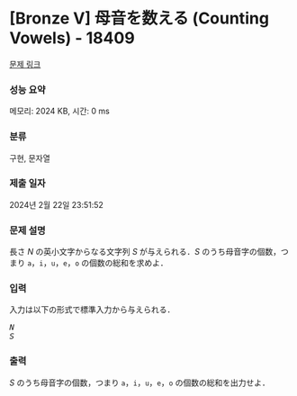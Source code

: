 # [Bronze V] 母音を数える (Counting Vowels) - 18409 

[문제 링크](https://www.acmicpc.net/problem/18409) 

### 성능 요약

메모리: 2024 KB, 시간: 0 ms

### 분류

구현, 문자열

### 제출 일자

2024년 2월 22일 23:51:52

### 문제 설명

<p>長さ <var>N</var> の英小文字からなる文字列 <var>S</var> が与えられる．<var>S</var> のうち母音字の個数，つまり <code>a</code>，<code>i</code>，<code>u</code>，<code>e</code>，<code>o</code> の個数の総和を求めよ．</p>

### 입력 

 <p>入力は以下の形式で標準入力から与えられる．</p>

<pre><var>N</var>
<var>S</var></pre>

### 출력 

 <p><var>S</var> のうち母音字の個数，つまり <code>a</code>，<code>i</code>，<code>u</code>，<code>e</code>，<code>o</code> の個数の総和を出力せよ．</p>

